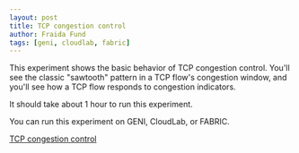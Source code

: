 ```yaml
---
layout: post
title: TCP congestion control
author: Fraida Fund
tags: [geni, cloudlab, fabric]
---
```



This experiment shows the basic behavior of TCP congestion control. You'll see the classic "sawtooth" pattern in a TCP flow's congestion window, and you'll see how a TCP flow responds to congestion indicators.

It should take about 1 hour to run this experiment.


You can run this experiment on GENI, CloudLab, or FABRIC. 

[TCP congestion control](https://witestlab.poly.edu/blog/tcp-congestion-control-basics/)



